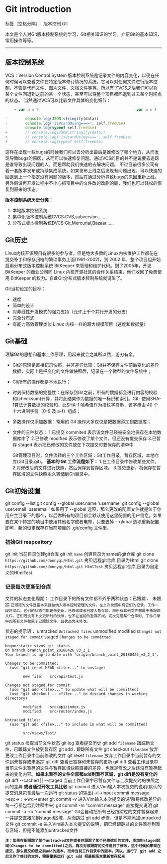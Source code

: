 # Git introduction

标签（空格分隔）： 版本控制 Git

本文是个人对Git版本控制系统的学习，Git相关知识的学习。介绍Git的基本知识，常用操作等等。

---
## 版本控制系统 ##
VCS：Version Control System
版本控制系统是记录文件的内容变化，以便在任何时候可以查看文件在特定版本修订情况的系统。它可以对任何文件进行版本控制，不管是代码文件、图片文件、文档文件等等。所以有了VCS之后我们可以将某个文件回退到之前的某一个状态，甚至可以将整个项目都回退到过去某个时间点的状态。
当然通过VCS可以比较文件具体的变化细节：
```javascript
    + var a = 5                                          - var a = 3
```
```javascript
-        console.log(JSON.stringify(data))
-        console.log('isVcardUsing====', self.freeUse)
-        console.log(typeof self.freeUse)
+        // console.log(JSON.stringify(data))
+        // console.log('isVcardUsing====', self.freeUse)
+        // console.log(typeof self.freeUse)
```
这样在出现一些bugs的时候我们可以去分析出最后是谁修改了哪个地方，从而发现导致bugs的原因，从而可以快速修复问题。通过VCS的目的并不是说要去追踪是谁导致出现问题的人，而是帮助我们快速的去解决问题。
不过目前很多公司有着一套版本发布或持续集成系统，如果发布上线之后发现有问题出现，可以快速的回退到上一个指定没有问题的版本，然后在通过分析导致bugs的原因重新上线。
另外假设再开发过程中不小心把项目中的文件改的改删的删，我们也可以轻松的恢复到原来的状态。

**版本控制系统历史分类：**
 1. 本地版本控制系统
 2. 集中化版本控制系统CVCS:CVS,subversion……
 3. 分布式版本控制系统DVCS:Git,Mercurial,Bazaar……

## Git历史 ##
Linux内核开源项目有很多的参与者，但是绝大多数的Linux内核维护工作都花在提交补丁和保存归档的繁琐事务上面(1991-2002)，到 2002 年，整个项目组开始启用分布式版本控制系统 BitKeeper 来管理和维护代码。到了2005年，开发 BitKeeper 的商业公司同 Linux 内核开源社区的合作关系结束，他们收回了免费使用 BitKeeper 的权力。自此Git分布式版本控制系统就诞生了。

Git当初设定的目标：

* 速度
* 简单的设计
* 对非线性开发模式的强力支持（允许上千个并行开发的分支）
* 完全分布式
* 有能力高效管理类似 Linux 内核一样的超大规模项目（速度和数据量）


## Git基础 ##
理解Git的思想和基本工作原理，用起来就会之其所以然，游刃有余。

- Git的原理是直接记录快照，并非差异比较：Git并不保存文件前后变化的差异数据，实际上是把变化的文件做快照后，记录在一个微型的文件系统中；
- Git所有的操作都是本地执行；
- 时刻保持数据的完整性：在保存到Git之前，所有的数据都会进行内容的校验和(checksum)计算，并将此结果作为数据的唯一标识和索引。Git- 使用SHA-1算法计算数据的校验和，此SHA-1 哈希值作为指纹字符串，该字串由 40 个十六进制字符（0-9 及 a-f）组成；
- 多数操作仅添加数据：常用的 Git 操作大多仅仅是把数据添加到数据库；
- 文件的三种状态：
    1.已提交 commited 表示该文件已经被安全地保存在本地数据库中了
    2.已修改 modified 表示修改了某个文件，但还没有提交保存
    3.已暂存 staged   表示把已修改的文件放在下次提交时要保存的清单中

    Git管理项目时，文件流转的三个工作区域：Git工作目录，暂存区域，本地仓库(Git目录.git)。
    **基本的 Git 工作流程如下：**
        1.在工作目录中修改某些文件。
        2.对修改后的文件进行快照，然后保存到暂存区域。
        3.提交更新，将保存在暂存区域的文件快照永久转储到Git目录中。

## Git初始设置 ##
 git config --list 
 git config --global user.name 'username' 
 git config --global user.email 'useremail' 
 如果用了 --global 选项，那么更改的配置文件就是位于你用户主目录下的那个，以后你所有的项目都会默认使用这里配置的用户信息。如果要在某个特定的项目中使用其他名字或者电邮，只要去掉 --global 选项重新配置即可，新的设定保存在当前项目的 .git/config 文件里。

### 初始Git respository ###
git init        当前目录创建git仓库
git init `name`   创建目录为name的git仓库
git clone `https://github.com/donnyqi/Html.git`  拷贝远程git仓库,目录为Html
git clone `https://github.com/donnyqi/Html.git HtmlTest`  拷贝远程git仓库,目录为自定义的HtmlTest

### 记录每次更新到仓库 ###
文件的状态变化周期：
工作目录下的所有文件都不外乎两种状态：已跟踪 、 未跟踪
`已跟踪的文件是指本来就被纳入版本控制管理的文件，在上次快照中有它们的记录，工作一段时间后，它们的状态可能是未更新，已修改或者已放入暂存区。而所有其他文件都属于未跟踪文件。它们既没有上次更新时的快照，也不在当前的暂存区域。初次克隆某个仓库时，工作目录中的所有文件都属于已跟踪文件，且状态为未修改。`

状态的提示语：
untracked `Untracked files`
unmodified
modified `Changes not staged for commit`
staged  `Changes to be committed`

```Git
bogon:static vivo$ git status
On branch branch_point_20180426_v3_2_1
Your branch is up-to-date with 'origin/branch_point_20180426_v3_2_1'.

Changes to be committed:
  (use "git reset HEAD <file>..." to unstage)

        new file:   src/api/test.js

Changes not staged for commit:
  (use "git add <file>..." to update what will be committed)
  (use "git checkout -- <file>..." to discard changes in working directory)

        modified:   src/api/index.js
        modified:   src/router/index.js

Untracked files:
  (use "git add <file>..." to include in what will be committed)

        src/views/Test/
```


git status 检查当前文件状态
git log 查看提交历史
git add `filename` 跟踪新文件，已跟踪文件放到暂存区
git add . 跟踪所有文件
git checkout `filename` 放弃更改工作目录中当前修改的文件
git reset `filename` 放弃工作目录中当前暂存的文件到未暂存或未追踪
git diff 查看已暂存和未暂存的更新
git diff 查看工作目录中当前文件未暂存的文件与暂存区域快照直接的差异，也就是修改之后还没有暂存起来的变化内容。**如果未暂存的文件全部都add到暂存区域，git diff是没有变化的**
git diff --cached || --staged 当前工作目录中已暂存文件与上次提交时的快照之间的差异    **或者通过开发工具比较**
git commit 进入Vim输入本次提交的说明(默认的提交消息包含最后一次运行 git status 的输出)->i->input commit message->esc-> : ->wq->enter
git commit -v 进入Vim输入本次提交的说明(将修改差异的每一行都包含到注释中来)
git commit -m "commit message" 直接提交说明
git commit -a -m "commit message" Git会自动把所有已经跟踪过的文件暂存起来一并提交直接加到staged区域，从而跳过 git add 步骤，但是不能添加untracked文件
git commit -a 进入Vim输入本次提交的说明，把已经跟踪过的文件暂存到暂存区域，但是不能添加untracked文件



**`注：如果在新跟踪了某个untracked文件或者在跟踪了某个已修改后的文件，添加到staged区域(Changes to be committed)之后，再次对该跟踪的文件进行了修改，这个时候如果现在提交，那么提交的是之前add的版本，而非当前工作目录中的版本。所以，运行了 git add 之后又作了修订的文件，需要重新运行 git add 把最新版本重新暂存起来`**




